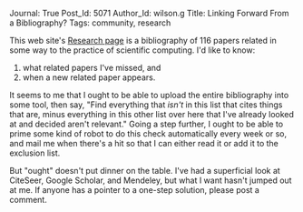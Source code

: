 Journal: True
Post_Id: 5071
Author_Id: wilson.g
Title: Linking Forward From a Bibliography?
Tags: community, research

<p>This web site's <a href="{{root_path}}/about/biblio.html">Research page</a> is a bibliography of 116 papers related in some way to the practice of scientific computing. I'd like to know:</p>
<ol>
<li>what related papers I've missed, and</li>
<li>when a new related paper appears.</li>
</ol>
<p>It seems to me that I ought to be able to upload the entire bibliography into some tool, then say, "Find everything that <em>isn't</em> in this list that cites things that are, minus everything in this other list over here that I've already looked at and decided aren't relevant." Going a step further, I ought to be able to prime some kind of robot to do this check automatically every week or so, and mail me when there's a hit so that I can either read it or add it to the exclusion list.</p>
<p>But "ought" doesn't put dinner on the table. I've had a superficial look at CiteSeer, Google Scholar, and Mendeley, but what I want hasn't jumped out at me. If anyone has a pointer to a one-step solution, please post a comment.</p>
